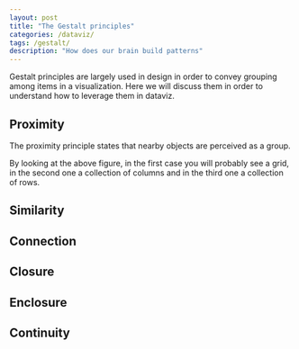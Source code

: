 ```yaml
---
layout: post
title: "The Gestalt principles"
categories: /dataviz/
tags: /gestalt/
description: "How does our brain build patterns"
---
```


<!-- Load d3.js -->
<script src="https://d3js.org/d3.v5.js"></script>

Gestalt principles are largely used in design
in order to convey grouping among items in 
a visualization.
Here we will discuss them in order to understand
how to leverage them in dataviz.

## Proximity

The proximity principle states that nearby objects are perceived as a group.


<script src="/docs/assets/javascript/gestalt/proximity.js">
</script>

<div id="proximity">
</div>

By looking at the above figure,
in the first case you will probably see
a grid,
in the second one a collection
of columns and in the third one a 
collection of rows.

## Similarity

## Connection

## Closure

## Enclosure

## Continuity 

